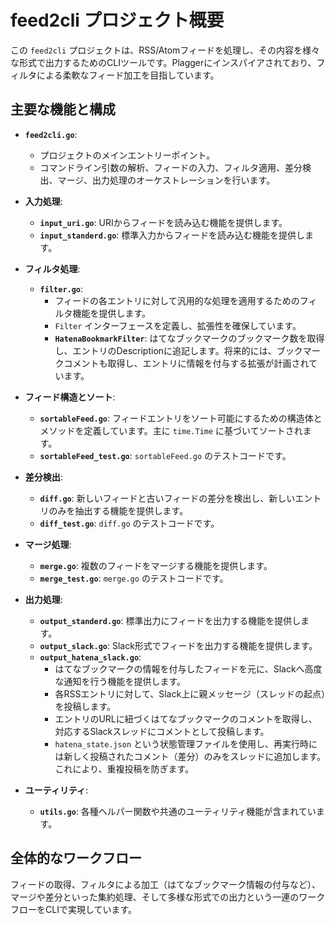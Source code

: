 # feed2cli プロジェクト概要

この `feed2cli` プロジェクトは、RSS/Atomフィードを処理し、その内容を様々な形式で出力するためのCLIツールです。Plaggerにインスパイアされており、フィルタによる柔軟なフィード加工を目指しています。

## 主要な機能と構成

*   **`feed2cli.go`**:
    *   プロジェクトのメインエントリーポイント。
    *   コマンドライン引数の解析、フィードの入力、フィルタ適用、差分検出、マージ、出力処理のオーケストレーションを行います。

*   **入力処理**:
    *   **`input_uri.go`**: URIからフィードを読み込む機能を提供します。
    *   **`input_standerd.go`**: 標準入力からフィードを読み込む機能を提供します。

*   **フィルタ処理**:
    *   **`filter.go`**:
        *   フィードの各エントリに対して汎用的な処理を適用するためのフィルタ機能を提供します。
        *   `Filter` インターフェースを定義し、拡張性を確保しています。
        *   **`HatenaBookmarkFilter`**: はてなブックマークのブックマーク数を取得し、エントリのDescriptionに追記します。将来的には、ブックマークコメントも取得し、エントリに情報を付与する拡張が計画されています。

*   **フィード構造とソート**:
    *   **`sortableFeed.go`**: フィードエントリをソート可能にするための構造体とメソッドを定義しています。主に `time.Time` に基づいてソートされます。
    *   **`sortableFeed_test.go`**: `sortableFeed.go` のテストコードです。

*   **差分検出**:
    *   **`diff.go`**: 新しいフィードと古いフィードの差分を検出し、新しいエントリのみを抽出する機能を提供します。
    *   **`diff_test.go`**: `diff.go` のテストコードです。

*   **マージ処理**:
    *   **`merge.go`**: 複数のフィードをマージする機能を提供します。
    *   **`merge_test.go`**: `merge.go` のテストコードです。

*   **出力処理**:
    *   **`output_standerd.go`**: 標準出力にフィードを出力する機能を提供します。
    *   **`output_slack.go`**: Slack形式でフィードを出力する機能を提供します。
    *   **`output_hatena_slack.go`**:
        *   はてなブックマークの情報を付与したフィードを元に、Slackへ高度な通知を行う機能を提供します。
        *   各RSSエントリに対して、Slack上に親メッセージ（スレッドの起点）を投稿します。
        *   エントリのURLに紐づくはてなブックマークのコメントを取得し、対応するSlackスレッドにコメントとして投稿します。
        *   `hatena_state.json` という状態管理ファイルを使用し、再実行時には新しく投稿されたコメント（差分）のみをスレッドに追加します。これにより、重複投稿を防ぎます。

*   **ユーティリティ**:
    *   **`utils.go`**: 各種ヘルパー関数や共通のユーティリティ機能が含まれています。

## 全体的なワークフロー

フィードの取得、フィルタによる加工（はてなブックマーク情報の付与など）、マージや差分といった集約処理、そして多様な形式での出力という一連のワークフローをCLIで実現しています。
